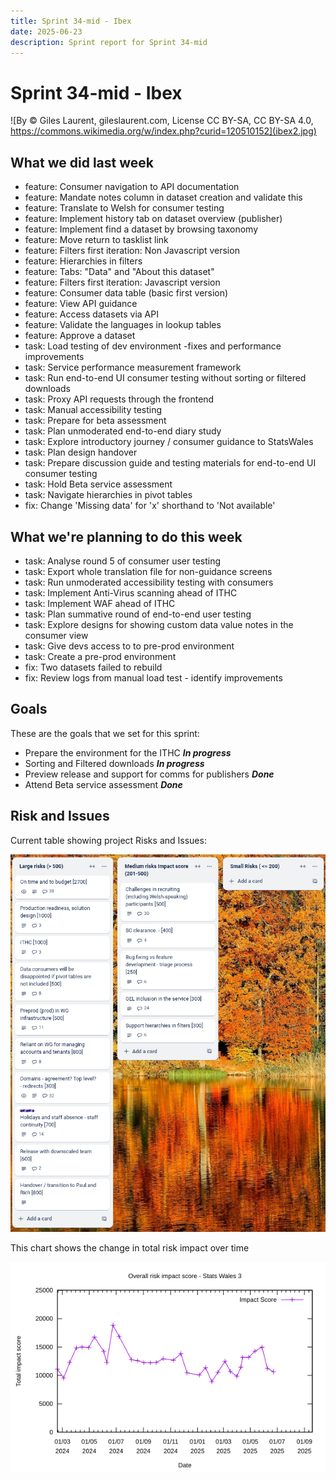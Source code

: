 ```yaml
---
title: Sprint 34-mid - Ibex
date: 2025-06-23
description: Sprint report for Sprint 34-mid
---
```


# Sprint 34-mid - Ibex

![By © Giles Laurent, gileslaurent.com, License CC BY-SA, CC BY-SA 4.0, https://commons.wikimedia.org/w/index.php?curid=120510152](ibex2.jpg)

## What we did last week


- feature: Consumer navigation to API documentation
- feature: Mandate notes column in dataset creation and validate this
- feature: Translate to Welsh for consumer testing
- feature: Implement history tab on dataset overview (publisher)
- feature: Implement find a dataset by browsing taxonomy
- feature: Move return to tasklist link
- feature: Filters first iteration: Non Javascript version
- feature: Hierarchies in filters
- feature: Tabs: "Data" and "About this dataset"
- feature: Filters first iteration: Javascript version
- feature: Consumer data table (basic first version)
- feature: View API guidance
- feature: Access datasets via API
- feature: Validate the languages in lookup tables
- feature: Approve a dataset
- task: Load testing of dev environment -fixes and performance improvements
- task: Service performance measurement framework
- task: Run end-to-end UI consumer testing without sorting or filtered downloads
- task: Proxy API requests through the frontend
- task: Manual accessibility testing
- task: Prepare for beta assessment
- task: Plan unmoderated end-to-end diary study
- task: Explore introductory journey / consumer guidance to StatsWales
- task: Plan design handover
- task: Prepare discussion guide and testing materials for end-to-end UI consumer testing
- task: Hold Beta service assessment
- task: Navigate hierarchies in pivot tables
- fix: Change 'Missing data' for 'x' shorthand to 'Not available'

## What we're planning to do this week


- task: Analyse round 5 of consumer user testing
- task: Export whole translation file for non-guidance screens
- task: Run unmoderated accessibility testing with consumers
- task: Implement Anti-Virus scanning ahead of ITHC
- task: Implement WAF ahead of ITHC
- task: Plan summative round of end-to-end user testing
- task: Explore designs for showing custom data value notes in the consumer view
- task: Give devs access to to pre-prod environment
- task: Create a pre-prod environment
- fix: Two datasets failed to rebuild
- fix: Review logs from manual load test - identify improvements

## Goals

These are the goals that we set for this sprint:

- Prepare the environment for the ITHC <span class="badge bg-info">_**In progress**_</span>
- Sorting and Filtered downloads <span class="badge bg-info">_**In progress**_</span>
- Preview release and support for comms for publishers <span class="badge bg-success">_**Done**_</span> 
- Attend Beta service assessment <span class="badge bg-success">_**Done**_</span>

## Risk and Issues

Current table showing project Risks and Issues:

![Risks and Issues](risksBoard20250623.png)

This chart shows the change in total risk impact over time 

![Risk impact chart](riskImpact20250623.png)

